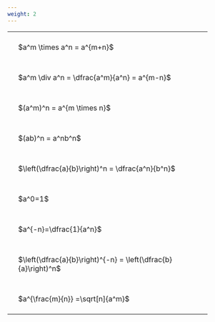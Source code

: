 ```yaml
---
weight: 2
---
```


<style type="text/css">
#T_de269 th.col_heading {
  text-align: left;
  font-size: 1em;
}
#T_de269 td {
  text-align: left;
  font-size: 1em;
  padding: 1.5em;
}
#T_de269_row0_col0, #T_de269_row1_col0, #T_de269_row2_col0, #T_de269_row3_col0, #T_de269_row4_col0, #T_de269_row5_col0, #T_de269_row6_col0, #T_de269_row7_col0, #T_de269_row8_col0 {
  width: 400px;
  white-space: pre-wrap;
}
</style>
<table id="T_de269">
  <thead>
  </thead>
  <tbody>
    <tr>
      <td id="T_de269_row0_col0" class="data row0 col0" >$a^m \times a^n = a^{m+n}$</td>
    </tr>
    <tr>
      <td id="T_de269_row1_col0" class="data row1 col0" >$a^m \div a^n = \dfrac{a^m}{a^n} = a^{m-n}$</td>
    </tr>
    <tr>
      <td id="T_de269_row2_col0" class="data row2 col0" >$(a^m)^n = a^{m \times n}$</td>
    </tr>
    <tr>
      <td id="T_de269_row3_col0" class="data row3 col0" >$(ab)^n = a^nb^n$</td>
    </tr>
    <tr>
      <td id="T_de269_row4_col0" class="data row4 col0" >$\left(\dfrac{a}{b}\right)^n = \dfrac{a^n}{b^n}$</td>
    </tr>
    <tr>
      <td id="T_de269_row5_col0" class="data row5 col0" >$a^0=1$</td>
    </tr>
    <tr>
      <td id="T_de269_row6_col0" class="data row6 col0" >$a^{-n}=\dfrac{1}{a^n}$</td>
    </tr>
    <tr>
      <td id="T_de269_row7_col0" class="data row7 col0" >$\left(\dfrac{a}{b}\right)^{-n} = \left(\dfrac{b}{a}\right)^n$</td>
    </tr>
    <tr>
      <td id="T_de269_row8_col0" class="data row8 col0" >$a^{\frac{m}{n}} =\sqrt[n]{a^m}$</td>
    </tr>
  </tbody>
</table>
